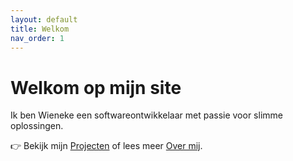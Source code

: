```yaml
---
layout: default
title: Welkom
nav_order: 1
---
```


# Welkom op mijn site

Ik ben Wieneke een softwareontwikkelaar met passie voor slimme oplossingen.

👉 Bekijk mijn [Projecten](./projects) of lees meer [Over mij](./about).
